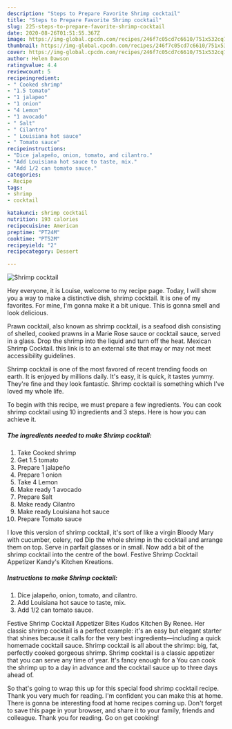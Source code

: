 ```yaml
---
description: "Steps to Prepare Favorite Shrimp cocktail"
title: "Steps to Prepare Favorite Shrimp cocktail"
slug: 225-steps-to-prepare-favorite-shrimp-cocktail
date: 2020-08-26T01:51:55.367Z
image: https://img-global.cpcdn.com/recipes/246f7c05cd7c6610/751x532cq70/shrimp-cocktail-recipe-main-photo.jpg
thumbnail: https://img-global.cpcdn.com/recipes/246f7c05cd7c6610/751x532cq70/shrimp-cocktail-recipe-main-photo.jpg
cover: https://img-global.cpcdn.com/recipes/246f7c05cd7c6610/751x532cq70/shrimp-cocktail-recipe-main-photo.jpg
author: Helen Dawson
ratingvalue: 4.4
reviewcount: 5
recipeingredient:
- " Cooked shrimp"
- "1.5 tomato"
- "1 jalapeo"
- "1 onion"
- "4 Lemon"
- "1 avocado"
- " Salt"
- " Cilantro"
- " Louisiana hot sauce"
- " Tomato sauce"
recipeinstructions:
- "Dice jalapeño, onion, tomato, and cilantro."
- "Add Louisiana hot sauce to taste, mix."
- "Add 1/2 can tomato sauce."
categories:
- Recipe
tags:
- shrimp
- cocktail

katakunci: shrimp cocktail 
nutrition: 193 calories
recipecuisine: American
preptime: "PT24M"
cooktime: "PT52M"
recipeyield: "2"
recipecategory: Dessert

---
```



![Shrimp cocktail](https://img-global.cpcdn.com/recipes/246f7c05cd7c6610/751x532cq70/shrimp-cocktail-recipe-main-photo.jpg)

Hey everyone, it is Louise, welcome to my recipe page. Today, I will show you a way to make a distinctive dish, shrimp cocktail. It is one of my favorites. For mine, I'm gonna make it a bit unique. This is gonna smell and look delicious.

Prawn cocktail, also known as shrimp cocktail, is a seafood dish consisting of shelled, cooked prawns in a Marie Rose sauce or cocktail sauce, served in a glass. Drop the shrimp into the liquid and turn off the heat. Mexican Shrimp Cocktail. this link is to an external site that may or may not meet accessibility guidelines.

Shrimp cocktail is one of the most favored of recent trending foods on earth. It is enjoyed by millions daily. It's easy, it is quick, it tastes yummy. They're fine and they look fantastic. Shrimp cocktail is something which I've loved my whole life.


To begin with this recipe, we must prepare a few ingredients. You can cook shrimp cocktail using 10 ingredients and 3 steps. Here is how you can achieve it.

<!--inarticleads1-->

##### The ingredients needed to make Shrimp cocktail:

1. Take  Cooked shrimp
1. Get 1.5 tomato
1. Prepare 1 jalapeño
1. Prepare 1 onion
1. Take 4 Lemon
1. Make ready 1 avocado
1. Prepare  Salt
1. Make ready  Cilantro
1. Make ready  Louisiana hot sauce
1. Prepare  Tomato sauce


I love this version of shrimp cocktail, it&#39;s sort of like a virgin Bloody Mary with cucumber, celery, red Dip the whole shrimp in the cocktail and arrange them on top. Serve in parfait glasses or in small. Now add a bit of the shrimp cocktail into the centre of the bowl. Festive Shrimp Cocktail Appetizer Kandy&#39;s Kitchen Kreations. 

<!--inarticleads2-->

##### Instructions to make Shrimp cocktail:

1. Dice jalapeño, onion, tomato, and cilantro.
1. Add Louisiana hot sauce to taste, mix.
1. Add 1/2 can tomato sauce.


Festive Shrimp Cocktail Appetizer Bites Kudos Kitchen By Renee. Her classic shrimp cocktail is a perfect example: it&#39;s an easy but elegant starter that shines because it calls for the very best ingredients—including a quick homemade cocktail sauce. Shrimp cocktail is all about the shrimp: big, fat, perfectly cooked gorgeous shrimp. Shrimp cocktail is a classic appetizer that you can serve any time of year. It&#39;s fancy enough for a You can cook the shrimp up to a day in advance and the cocktail sauce up to three days ahead of. 

So that's going to wrap this up for this special food shrimp cocktail recipe. Thank you very much for reading. I'm confident you can make this at home. There is gonna be interesting food at home recipes coming up. Don't forget to save this page in your browser, and share it to your family, friends and colleague. Thank you for reading. Go on get cooking!
